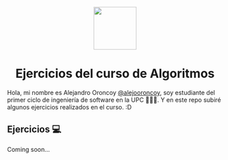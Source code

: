 ﻿<p align="center">
  <img src="https://upload.wikimedia.org/wikipedia/commons/f/fc/UPC_logo_transparente.png" width="100" />
  <h1 align="center">Ejercicios del curso de Algoritmos</h1>
</p>

Hola, mi nombre es Alejandro Oroncoy [@alejooroncoy](https://github.com/alejooroncoy), soy estudiante del primer ciclo de ingeniería de software en la UPC 👨‍💻✨. Y en este repo subiré algunos ejercicios realizados en el curso. :D

## Ejercicios 💻

Coming soon...
